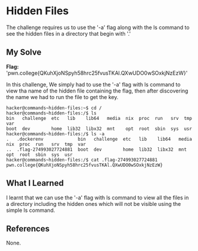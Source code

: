 # Hidden  Files
The challenge requires us to use the '-a' flag along with the ls command to see the hidden files in a directory that begin with '.'
## My Solve
**Flag:** 'pwn.college{QKuhXjoNSpyh58hrc25fvusTKAl.QXwUDO0wSOxkjNzEzW}'

In this challenge, We simply had to use the '-a' flag with ls command to view tha name of the hidden file containing the flag, then after discovering the name we had to run the file to get the key.
```
hacker@commands~hidden-files:~$ cd /
hacker@commands~hidden-files:/$ ls
bin   challenge  etc   lib    lib64   media  nix  proc  run   srv  tmp  var
boot  dev        home  lib32  libx32  mnt    opt  root  sbin  sys  usr
hacker@commands~hidden-files:/$ ls -a
.   .dockerenv             bin   challenge  etc   lib    lib64   media  nix  proc  run   srv  tmp  var
..  .flag-274993027724881  boot  dev        home  lib32  libx32  mnt    opt  root  sbin  sys  usr
hacker@commands~hidden-files:/$ cat .flag-274993027724881
pwn.college{QKuhXjoNSpyh58hrc25fvusTKAl.QXwUDO0wSOxkjNzEzW}
```

## What I Learned
I learnt that we can use the '-a' flag with ls command to view all the files in a directory including the hidden ones which will not be visible using the simple ls command.
## References
None.
